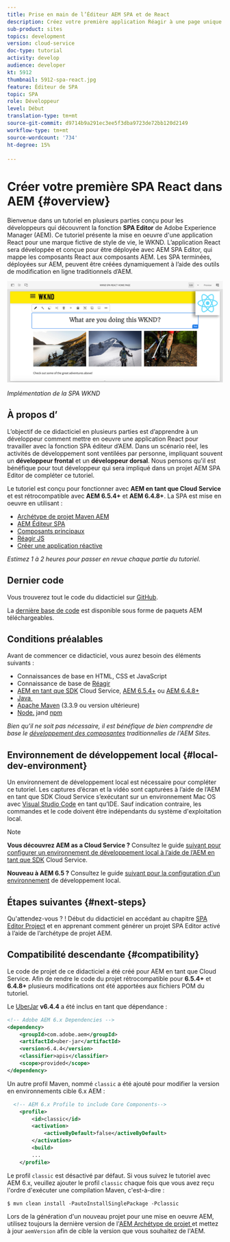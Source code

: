 ```yaml
---
title: Prise en main de l’Éditeur AEM SPA et de React
description: Créez votre première application Réagir à une page unique (SPA) modifiable dans Adobe Experience Manager AEM avec le WKND SPA. Découvrez comment créer un SPA à l’aide de la structure React JS avec AEM Éditeur SPA. Ce tutoriel en plusieurs parties présente la mise en oeuvre d'une application React pour une marque de style de vie fictive, le WKND. Le tutoriel couvre la création du SPA de bout en bout et l'intégration avec AEM.
sub-product: sites
topics: development
version: cloud-service
doc-type: tutorial
activity: develop
audience: developer
kt: 5912
thumbnail: 5912-spa-react.jpg
feature: Éditeur de SPA
topic: SPA
role: Développeur
level: Début
translation-type: tm+mt
source-git-commit: d9714b9a291ec3ee5f3dba9723de72bb120d2149
workflow-type: tm+mt
source-wordcount: '734'
ht-degree: 15%

---
```



# Créer votre première SPA React dans AEM {#overview}

Bienvenue dans un tutoriel en plusieurs parties conçu pour les développeurs qui découvrent la fonction **SPA Editor** de Adobe Experience Manager (AEM). Ce tutoriel présente la mise en oeuvre d&#39;une application React pour une marque fictive de style de vie, le WKND. L’application React sera développée et conçue pour être déployée avec AEM SPA Editor, qui mappe les composants React aux composants AEM. Les SPA terminées, déployées sur AEM, peuvent être créées dynamiquement à l’aide des outils de modification en ligne traditionnels d’AEM.

![SPA final mis en oeuvre](assets/wknd-spa-implementation.png)

*Implémentation de la SPA WKND*

## À propos d’

L’objectif de ce didacticiel en plusieurs parties est d’apprendre à un développeur comment mettre en oeuvre une application React pour travailler avec la fonction SPA éditeur d’AEM. Dans un scénario réel, les activités de développement sont ventilées par personne, impliquant souvent un **développeur frontal** et un **développeur dorsal**. Nous pensons qu&#39;il est bénéfique pour tout développeur qui sera impliqué dans un projet AEM SPA Editor de compléter ce tutoriel.

Le tutoriel est conçu pour fonctionner avec **AEM en tant que Cloud Service** et est rétrocompatible avec **AEM 6.5.4+** et **AEM 6.4.8+**. La SPA est mise en oeuvre en utilisant :

* [Archétype de projet Maven AEM](https://docs.adobe.com/content/help/fr-FR/experience-manager-core-components/using/developing/archetype/overview.html)
* [AEM Éditeur SPA](https://docs.adobe.com/content/help/en/experience-manager-65/developing/headless/spas/spa-walkthrough.html#content-editing-experience-with-spa)
* [Composants principaux](https://docs.adobe.com/content/help/fr-FR/experience-manager-core-components/using/introduction.html)
* [Réagir JS](https://reactjs.org/)
* [Créer une application réactive](https://create-react-app.dev/)

*Estimez 1 à 2 heures pour passer en revue chaque partie du tutoriel.*

## Dernier code

Vous trouverez tout le code du didacticiel sur [GitHub](https://github.com/adobe/aem-guides-wknd-spa).

La [dernière base de code](https://github.com/adobe/aem-guides-wknd-spa/versions) est disponible sous forme de paquets AEM téléchargeables.

## Conditions préalables

Avant de commencer ce didacticiel, vous aurez besoin des éléments suivants :

* Connaissances de base en HTML, CSS et JavaScript
* Connaissance de base de [Réagir](https://reactjs.org/tutorial/tutorial.html)
* [AEM en tant que SDK](https://docs.adobe.com/content/help/en/experience-manager-learn/cloud-service/local-development-environment-set-up/aem-runtime.html#download-the-aem-as-a-cloud-service-sdk) Cloud Service,  [AEM 6.5.4+](https://helpx.adobe.com/experience-manager/aem-releases-updates.html#65) ou  [AEM 6.4.8+](https://helpx.adobe.com/experience-manager/aem-releases-updates.html#64)
* [Java ](https://downloads.experiencecloud.adobe.com/content/software-distribution/en/general.html)
* [Apache Maven](https://maven.apache.org/) (3.3.9 ou version ultérieure)
* [Node.](https://nodejs.org/en/) jand  [npm](https://www.npmjs.com/)

*Bien qu&#39;il ne soit pas nécessaire, il est bénéfique de bien comprendre de base le  [développement des composantes](https://docs.adobe.com/content/help/fr-FR/experience-manager-learn/getting-started-wknd-tutorial-develop/overview.html) traditionnelles de l&#39;AEM Sites.*

## Environnement de développement local {#local-dev-environment}

Un environnement de développement local est nécessaire pour compléter ce tutoriel. Les captures d’écran et la vidéo sont capturées à l’aide de l’AEM en tant que SDK Cloud Service s’exécutant sur un environnement Mac OS avec [Visual Studio Code](https://code.visualstudio.com/) en tant qu’IDE. Sauf indication contraire, les commandes et le code doivent être indépendants du système d&#39;exploitation local.

>[!NOTE]
>
> **Vous découvrez AEM as a Cloud Service ?** Consultez le guide  [suivant pour configurer un environnement de développement local à l’aide de l’AEM en tant que SDK](https://docs.adobe.com/content/help/en/experience-manager-learn/cloud-service/local-development-environment-set-up/overview.html) Cloud Service.
>
> **Nouveau à AEM 6.5 ?** Consultez le guide  [suivant pour la configuration d&#39;un environnement](https://docs.adobe.com/content/help/fr-FR/experience-manager-learn/foundation/development/set-up-a-local-aem-development-environment.html) de développement local.

## Étapes suivantes {#next-steps}

Qu&#39;attendez-vous ? ! Début du didacticiel en accédant au chapitre [SPA Editor Project](create-project.md) et en apprenant comment générer un projet SPA Editor activé à l’aide de l’archétype de projet AEM.

## Compatibilité descendante {#compatibility}

Le code de projet de ce didacticiel a été créé pour AEM en tant que Cloud Service. Afin de rendre le code du projet rétrocompatible pour **6.5.4+** et **6.4.8+** plusieurs modifications ont été apportées aux fichiers POM du tutoriel.

Le [UberJar](https://docs.adobe.com/content/help/en/experience-manager-65/developing/devtools/ht-projects-maven.html#what-is-the-uberjar) **v6.4.4** a été inclus en tant que dépendance :

```xml
<!-- Adobe AEM 6.x Dependencies -->
<dependency>
    <groupId>com.adobe.aem</groupId>
    <artifactId>uber-jar</artifactId>
    <version>6.4.4</version>
    <classifier>apis</classifier>
    <scope>provided</scope>
</dependency>
```

Un autre profil Maven, nommé `classic` a été ajouté pour modifier la version en environnements cible 6.x AEM :

```xml
  <!-- AEM 6.x Profile to include Core Components-->
    <profile>
        <id>classic</id>
        <activation>
            <activeByDefault>false</activeByDefault>
        </activation>
        <build>
        ...
    </profile>
```

Le profil `classic` est désactivé par défaut. Si vous suivez le tutoriel avec AEM 6.x, veuillez ajouter le profil `classic` chaque fois que vous avez reçu l&#39;ordre d&#39;exécuter une compilation Maven, c&#39;est-à-dire :

```shell
$ mvn clean install -PautoInstallSinglePackage -Pclassic
```

Lors de la génération d&#39;un nouveau projet pour une mise en oeuvre AEM, utilisez toujours la dernière version de l&#39;[AEM Archétype de projet ](https://github.com/adobe/aem-project-archetype) et mettez à jour `aemVersion` afin de cible la version que vous souhaitez de l&#39;AEM.
